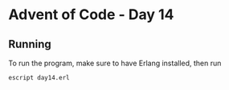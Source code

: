 # Advent of Code - Day 14

## Running

To run the program, make sure to have Erlang installed, then run

```bash
escript day14.erl
```
